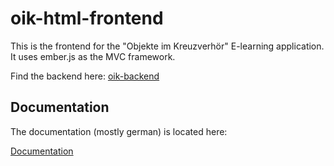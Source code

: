 # oik-html-frontend

This is the frontend for the "Objekte im Kreuzverhör" E-learning application. It uses ember.js as the MVC framework.

Find the backend here: [oik-backend](https://github.com/opaetzel/oik-backend)

## Documentation

The documentation (mostly german) is located here:

[Documentation](doc/doc-index.md)


